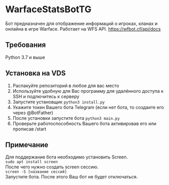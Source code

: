 # WarfaceStatsBotTG
Бот предназначен для отображение информаций о игроках, кланах и онлайна в игре Warface.
Работает на WFS API.
https://wfbot.cf/api/docs
## Требования
Python 3.7 и выше
## Установка на VDS
1. Распакуйте репозиторий в любое для вас место
2. Используйте удобную для Вас программу для удалённого доступа к SSH и подлючитесь к серверу
3. Запустите установщик `python3 install.py`
4. Укажите токен Вашего бота Telegram (если нет бота, то создаите его через @BotFather)
5. После установки запустите бота `python3 main.py`
6. Проверьте работоспособность Вашего бота активировав его или прописав /start

## Примечание
Для поддержание бота необходимо установить Screen.\
`sudo apt install screen`\
После чего нужно создать screen сессию.\
`screen -S [название сессий]`\
Запустите бота. После этого Ваш бот не будет отключаться.

